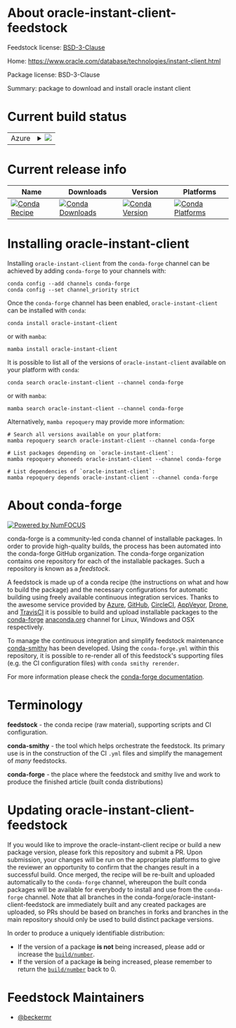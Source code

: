 About oracle-instant-client-feedstock
=====================================

Feedstock license: [BSD-3-Clause](https://github.com/conda-forge/oracle-instant-client-feedstock/blob/main/LICENSE.txt)

Home: https://www.oracle.com/database/technologies/instant-client.html

Package license: BSD-3-Clause

Summary: package to download and install oracle instant client

Current build status
====================


<table>
    
  <tr>
    <td>Azure</td>
    <td>
      <details>
        <summary>
          <a href="https://dev.azure.com/conda-forge/feedstock-builds/_build/latest?definitionId=13431&branchName=main">
            <img src="https://dev.azure.com/conda-forge/feedstock-builds/_apis/build/status/oracle-instant-client-feedstock?branchName=main">
          </a>
        </summary>
        <table>
          <thead><tr><th>Variant</th><th>Status</th></tr></thead>
          <tbody><tr>
              <td>linux_64</td>
              <td>
                <a href="https://dev.azure.com/conda-forge/feedstock-builds/_build/latest?definitionId=13431&branchName=main">
                  <img src="https://dev.azure.com/conda-forge/feedstock-builds/_apis/build/status/oracle-instant-client-feedstock?branchName=main&jobName=linux&configuration=linux%20linux_64_" alt="variant">
                </a>
              </td>
            </tr><tr>
              <td>osx_64</td>
              <td>
                <a href="https://dev.azure.com/conda-forge/feedstock-builds/_build/latest?definitionId=13431&branchName=main">
                  <img src="https://dev.azure.com/conda-forge/feedstock-builds/_apis/build/status/oracle-instant-client-feedstock?branchName=main&jobName=osx&configuration=osx%20osx_64_" alt="variant">
                </a>
              </td>
            </tr>
          </tbody>
        </table>
      </details>
    </td>
  </tr>
</table>

Current release info
====================

| Name | Downloads | Version | Platforms |
| --- | --- | --- | --- |
| [![Conda Recipe](https://img.shields.io/badge/recipe-oracle--instant--client-green.svg)](https://anaconda.org/conda-forge/oracle-instant-client) | [![Conda Downloads](https://img.shields.io/conda/dn/conda-forge/oracle-instant-client.svg)](https://anaconda.org/conda-forge/oracle-instant-client) | [![Conda Version](https://img.shields.io/conda/vn/conda-forge/oracle-instant-client.svg)](https://anaconda.org/conda-forge/oracle-instant-client) | [![Conda Platforms](https://img.shields.io/conda/pn/conda-forge/oracle-instant-client.svg)](https://anaconda.org/conda-forge/oracle-instant-client) |

Installing oracle-instant-client
================================

Installing `oracle-instant-client` from the `conda-forge` channel can be achieved by adding `conda-forge` to your channels with:

```
conda config --add channels conda-forge
conda config --set channel_priority strict
```

Once the `conda-forge` channel has been enabled, `oracle-instant-client` can be installed with `conda`:

```
conda install oracle-instant-client
```

or with `mamba`:

```
mamba install oracle-instant-client
```

It is possible to list all of the versions of `oracle-instant-client` available on your platform with `conda`:

```
conda search oracle-instant-client --channel conda-forge
```

or with `mamba`:

```
mamba search oracle-instant-client --channel conda-forge
```

Alternatively, `mamba repoquery` may provide more information:

```
# Search all versions available on your platform:
mamba repoquery search oracle-instant-client --channel conda-forge

# List packages depending on `oracle-instant-client`:
mamba repoquery whoneeds oracle-instant-client --channel conda-forge

# List dependencies of `oracle-instant-client`:
mamba repoquery depends oracle-instant-client --channel conda-forge
```


About conda-forge
=================

[![Powered by
NumFOCUS](https://img.shields.io/badge/powered%20by-NumFOCUS-orange.svg?style=flat&colorA=E1523D&colorB=007D8A)](https://numfocus.org)

conda-forge is a community-led conda channel of installable packages.
In order to provide high-quality builds, the process has been automated into the
conda-forge GitHub organization. The conda-forge organization contains one repository
for each of the installable packages. Such a repository is known as a *feedstock*.

A feedstock is made up of a conda recipe (the instructions on what and how to build
the package) and the necessary configurations for automatic building using freely
available continuous integration services. Thanks to the awesome service provided by
[Azure](https://azure.microsoft.com/en-us/services/devops/), [GitHub](https://github.com/),
[CircleCI](https://circleci.com/), [AppVeyor](https://www.appveyor.com/),
[Drone](https://cloud.drone.io/welcome), and [TravisCI](https://travis-ci.com/)
it is possible to build and upload installable packages to the
[conda-forge](https://anaconda.org/conda-forge) [anaconda.org](https://anaconda.org/)
channel for Linux, Windows and OSX respectively.

To manage the continuous integration and simplify feedstock maintenance
[conda-smithy](https://github.com/conda-forge/conda-smithy) has been developed.
Using the ``conda-forge.yml`` within this repository, it is possible to re-render all of
this feedstock's supporting files (e.g. the CI configuration files) with ``conda smithy rerender``.

For more information please check the [conda-forge documentation](https://conda-forge.org/docs/).

Terminology
===========

**feedstock** - the conda recipe (raw material), supporting scripts and CI configuration.

**conda-smithy** - the tool which helps orchestrate the feedstock.
                   Its primary use is in the construction of the CI ``.yml`` files
                   and simplify the management of *many* feedstocks.

**conda-forge** - the place where the feedstock and smithy live and work to
                  produce the finished article (built conda distributions)


Updating oracle-instant-client-feedstock
========================================

If you would like to improve the oracle-instant-client recipe or build a new
package version, please fork this repository and submit a PR. Upon submission,
your changes will be run on the appropriate platforms to give the reviewer an
opportunity to confirm that the changes result in a successful build. Once
merged, the recipe will be re-built and uploaded automatically to the
`conda-forge` channel, whereupon the built conda packages will be available for
everybody to install and use from the `conda-forge` channel.
Note that all branches in the conda-forge/oracle-instant-client-feedstock are
immediately built and any created packages are uploaded, so PRs should be based
on branches in forks and branches in the main repository should only be used to
build distinct package versions.

In order to produce a uniquely identifiable distribution:
 * If the version of a package **is not** being increased, please add or increase
   the [``build/number``](https://docs.conda.io/projects/conda-build/en/latest/resources/define-metadata.html#build-number-and-string).
 * If the version of a package **is** being increased, please remember to return
   the [``build/number``](https://docs.conda.io/projects/conda-build/en/latest/resources/define-metadata.html#build-number-and-string)
   back to 0.

Feedstock Maintainers
=====================

* [@beckermr](https://github.com/beckermr/)

